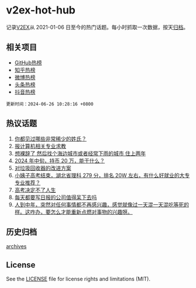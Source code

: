 # v2ex-hot-hub

 记录[V2EX](https://www.v2ex.com/)从 2021-01-06 日至今的热门话题。每小时抓取一次数据，按天[归档](archives)。
 
 ## 相关项目

- [GitHub热榜](https://github.com/lonnyzhang423/github-hot-hub)
- [知乎热榜](https://github.com/lonnyzhang423/zhihu-hot-hub)
- [微博热榜](https://github.com/lonnyzhang423/weibo-hot-hub)
- [头条热榜](https://github.com/lonnyzhang423/toutiao-hot-hub)
- [抖音热榜](https://github.com/lonnyzhang423/douyin-hot-hub)


 `更新时间：2024-06-26 10:28:16 +0800`

## 热议话题

1. [你都见过哪些非常稀少的姓氏？](https://www.v2ex.com/t/1052471)
1. [报计算机相关专业求教](https://www.v2ex.com/t/1052439)
1. [想裸辞了 然后找个海边城市或者经常下雨的城市 住上两年](https://www.v2ex.com/t/1052349)
1. [2024 年中旬，持币 20 万，能干什么？](https://www.v2ex.com/t/1052414)
1. [对垃圾回收器的改进方案](https://www.v2ex.com/t/1052490)
1. [小姨子高考结束，湖北省理科 279 分，排名 20W 左右，有什么好就业的大专专业推荐？](https://www.v2ex.com/t/1052350)
1. [高考决定不了人生](https://www.v2ex.com/t/1052454)
1. [每天都要写日报的公司值得呆下去吗](https://www.v2ex.com/t/1052408)
1. [人到中年，突然对任何事情都不再感兴趣，感觉就像过一天混一天混吃等死的样。这咋办，要怎么才能重新点燃对事物的兴趣呀。](https://www.v2ex.com/t/1052379)

## 历史归档

[archives](archives)

## License

See the [LICENSE](LICENSE) file for license rights and limitations (MIT).
